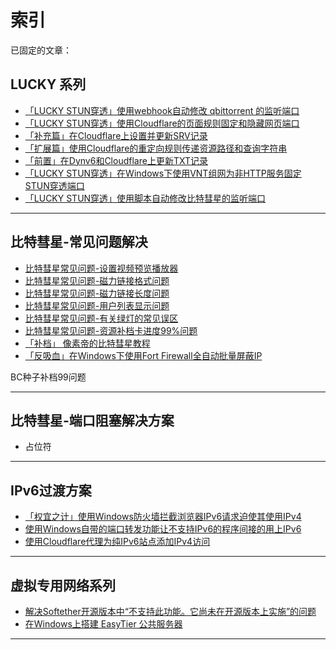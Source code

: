 # 索引

已固定的文章：  


## LUCKY 系列

* [「LUCKY STUN穿透」使用webhook自动修改 qbittorrent 的监听端口](/文章/lucky-STUN系列/stun-qb端口自动化.md)
* [「LUCKY STUN穿透」使用Cloudflare的页面规则固定和隐藏网页端口](/文章/lucky-STUN系列/stun-web服务-CF.md)
* [「补充篇」在Cloudflare上设置并更新SRV记录](/文章/lucky-STUN系列/cf-srv设置.md)
* [「扩展篇」使用Cloudflare的重定向规则传递资源路径和查询字符串](/文章/lucky-STUN系列/stun-cf重定向.md)
* [「前置」在Dynv6和Cloudflare上更新TXT记录](/文章/lucky-STUN系列/在dynv6和CF上更新TXT.md)
* [「LUCKY STUN穿透」在Windows下使用VNT组网为非HTTP服务固定STUN穿透端口](文章/lucky-STUN系列/stun-VNT组网.md)
* [「LUCKY STUN穿透」使用脚本自动修改比特彗星的监听端口](文章/lucky-STUN系列/stun-bc端口自动化.md)

---

## 比特彗星-常见问题解决

* [比特彗星常见问题-设置视频预览播放器](/文章/比特彗星-常见问题/BC播放器路径设置.md)
* [比特彗星常见问题-磁力链接格式问题](/文章/比特彗星-常见问题/BC磁力链接格式问题.md)
* [比特彗星常见问题-磁力链接长度问题](/文章/比特彗星-常见问题/BC磁力链接长度问题.md)
* [比特彗星常见问题-用户列表显示问题](/文章/比特彗星-常见问题/BC用户列表显示问题.md)
* [比特彗星常见问题-有关绿灯的常见误区](/文章/比特彗星-常见问题/BC绿灯常见问题.md)
* [比特彗星常见问题-资源补档卡进度99%问题](/文章/比特彗星-常见问题/BC种子补档99问题.md)
* [「补档」 像素帝的比特彗星教程](/文章/比特彗星-常见问题/补档-像素帝的bc教程.md)
* [「反吸血」在Windows下使用Fort Firewall全自动批量屏蔽IP](/文章/比特彗星-常见问题/堡垒防火墙反吸血.md)

BC种子补档99问题

---

## 比特彗星-端口阻塞解决方案

* 占位符

---

## IPv6过渡方案

* [「权宜之计」使用Windows防火墙拦截浏览器IPv6请求迫使其使用IPv4](/文章/IPv6过渡方案/win防火墙拦截IPv6.md)
* [使用Windows自带的端口转发功能让不支持IPv6的程序间接的用上IPv6](/文章/IPv6过渡方案/Win端口转发.md)
* [使用Cloudflare代理为纯IPv6站点添加IPv4访问](/文章/IPv6过渡方案/CF双栈代理.md)

---

## 虚拟专用网络系列

* [解决Softether开源版本中“不支持此功能。它尚未在开源版本上实施”的问题](/文章/虚拟专用网络系列/SE解决不支持此功能问题.md)
* [在Windows上搭建 EasyTier 公共服务器](/文章/虚拟专用网络系列/win搭建easytier公共服务器.md)

---

